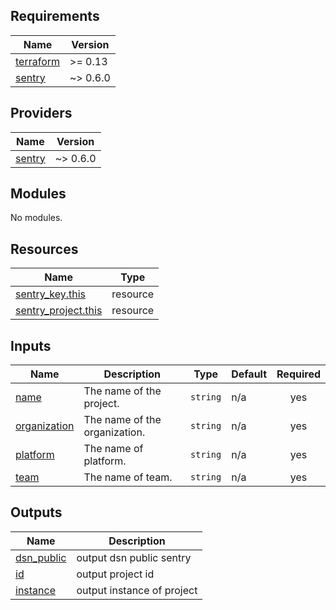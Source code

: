 <!-- BEGIN_TF_DOCS -->
## Requirements

| Name | Version |
|------|---------|
| <a name="requirement_terraform"></a> [terraform](#requirement\_terraform) | >= 0.13 |
| <a name="requirement_sentry"></a> [sentry](#requirement\_sentry) | ~> 0.6.0 |

## Providers

| Name | Version |
|------|---------|
| <a name="provider_sentry"></a> [sentry](#provider\_sentry) | ~> 0.6.0 |

## Modules

No modules.

## Resources

| Name | Type |
|------|------|
| [sentry_key.this](https://registry.terraform.io/providers/jianyuan/sentry/latest/docs/resources/key) | resource |
| [sentry_project.this](https://registry.terraform.io/providers/jianyuan/sentry/latest/docs/resources/project) | resource |

## Inputs

| Name | Description | Type | Default | Required |
|------|-------------|------|---------|:--------:|
| <a name="input_name"></a> [name](#input\_name) | The name of the project. | `string` | n/a | yes |
| <a name="input_organization"></a> [organization](#input\_organization) | The name of the organization. | `string` | n/a | yes |
| <a name="input_platform"></a> [platform](#input\_platform) | The name of platform. | `string` | n/a | yes |
| <a name="input_team"></a> [team](#input\_team) | The name of team. | `string` | n/a | yes |

## Outputs

| Name | Description |
|------|-------------|
| <a name="output_dsn_public"></a> [dsn\_public](#output\_dsn\_public) | output dsn public sentry |
| <a name="output_id"></a> [id](#output\_id) | output project id |
| <a name="output_instance"></a> [instance](#output\_instance) | output instance of project |
<!-- END_TF_DOCS -->